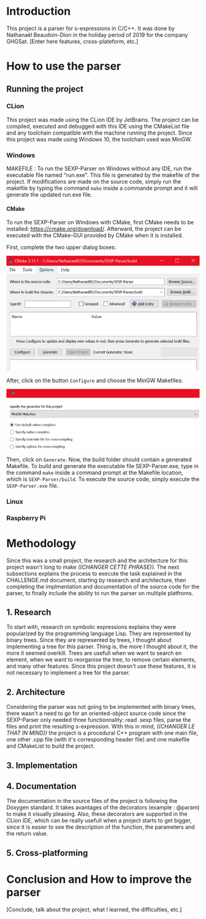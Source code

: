 # Introduction

This project is a parser for s-expressions in C/C++. It was done by Nathanaël Beaudoin-Dion in the holiday period of 2019 for the company GHGSat. [Enter here features, cross-plateform, etc.]

# How to use the parser

## Running the project

### CLion

This project was made using the CLion IDE by JetBrains. The project can be compiled, executed and debugged with this IDE using the CMakeList file and any toolchain compatible with the machine running the project. Since this project was made using Windows 10, the toolchain used was MinGW.

### Windows

MAKEFILE : 
To run the SEXP-Parser on Windows without any IDE, run the executable file named "run.exe". This file is generated by the makefile of the project. If modifications are made on the source code, simply run the makefile by typing the command ```make``` inside a commande prompt and it will generate the updated run.exe file.

#### CMake
To run the SEXP-Parser on Windows with CMake, first CMake needs to be installed: https://cmake.org/download/. Afterward, the project can be executed with the CMake-GUI provided by CMake when it is installed.

First, complete the two upper dialog boxes: 

![CMake-GUI](https://github.com/Spaceless007/SEXP-Parser/blob/master/ressources/cmake/cmake-gui-windows-1.PNG)

After, click on the button ```Configure``` and choose the MinGW Makefiles:

![CMake-GUI](https://github.com/Spaceless007/SEXP-Parser/blob/master/ressources/cmake/cmake-gui-windows-2.PNG)

Then, click on ```Generate```. Now, the build folder should contain a generated Makefile. To build and generate the executable file SEXP-Parser.exe, type in the command ```make``` inside a command prompt at the Makefile location, which is ```SEXP-Parser/build```. To execute the source code, simply execute the ```SEXP-Parser.exe``` file. 

### Linux

### Raspberry Pi

# Methodology

Since this was a small project, the research and the architecture for this project wasn't long to make *((CHANGER CETTE PHRASE))*. The next subsections explains the process to execute the task explained in the CHALLENGE.md document, starting by research and architecture, then completing the implmentation and documentation of the source code for the parser, to finally include the ability to run the parser on multiple platfroms. 

## 1. Research

To start with, research on symbolic expressions explains they were popularized by the programming language Lisp. They are represented by binary trees. Since they are represented by trees, I thought about implementing a tree for this parser. Thing is, the more I thought about it, the more it seemed overkill. Trees are usefull when we want to search en element, when we want to reorganise the tree, to remove certain elements, and many other features. Since this project doesn't use these features, it is not necessary to implement a tree for the parser. 

## 2. Architecture

Considering the parser was not going to be implemented with binary trees, there wasn't a need to go for an oriented-object source code since the SEXP-Parser only needed three functionnality: read .sexp files, parse the files and print the resulting s-expression. With this in mind, *((CHANGER LE THAT IN MIND))* the project is a procedural C++ program with one main file, one other .cpp file (with it's corresponding header file) and one makefile and CMakeList to build the project. 

## 3. Implementation

## 4. Documentation

The documentation in the source files of the project is following the Doxygen standard. It takes avantages of the decorators (example : @param) to make it visually pleasing. Also, these decorators are supported in the CLion IDE, which can be really usefull when a project starts to get bigger, since it is easier to see the description of the function, the parameters and the return value. 

## 5. Cross-platforming

# Conclusion and How to improve the parser

[Conclude, talk about the project, what I learned, the difficulties, etc.] 
